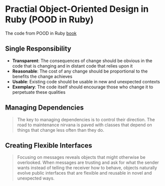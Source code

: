 # Practial Object-Oriented Design in Ruby (POOD in Ruby)
The code from POOD in Ruby [book](http://www.poodr.com/)

## Single Responsibility
- **Transparent**: The consequences of change should be obvious in the code that is changing and in distant code that relies upon it
- **Reasonable**: The cost of any change should be proportional to the benefits the change achieves
- **Usable**: Existing code should be usable in new and unexpected contexts
- **Exemplary**: The code itself should encourage those who change it to perpetuate
these qualities

## Managing Dependencies
> The key to managing dependencies is to control their direction. The road to maintenance nirvana is paved with classes that depend on things that change less often than they do.

## Creating Flexible Interfaces
> Focusing on messages reveals objects that might otherwise be overlooked. When messages are trusting and ask for what the sender wants instead of telling the receiver how to behave, objects naturally evolve public interfaces that are flexible and reusable in novel and unexpected ways.

